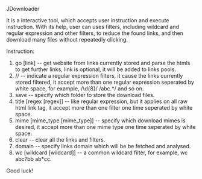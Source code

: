 JDownloader

It is a interactive tool, which accepts user instruction and execute instruction. With its help, user can uses filters, including wildcard and regular expression and other filters, to reduce the found links, and then download many files without repeatedly clicking.


Instruction:
1. go [link] -- get website from links currently stored and parse the htmls to get further links, link is optional, it will be added to links pools.
2. // -- indicate a regular expression filters, it cause the links currently stored filtered, it accept more than one regular expression seperated by white space, for example, /\d{8}/ /abc.*/ and so on.
3. save -- specify which folder to store the download files.
4. title [regex [regex]] -- like regular expression, but it applies on all raw html link tag, it accept more than one filter one time seperated by white space.
5. mime [mime_type [mime_type]] -- specify which download mimes is desired, it accept more than one mime type one time seperated by white space.
6. clear -- clear all the links and filters.
7. domain -- specify links domain which will be be fetched and analysed.
8. wc [wildcard [wildcard]] -- a common wildcard filter, for example, wc abc?bb ab*cc.

Good luck!